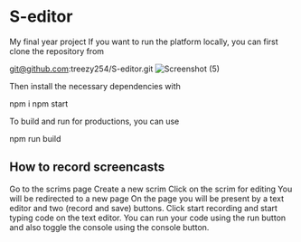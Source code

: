 # S-editor
My final year project
If you want to run the platform locally, you can first clone the repository from

git@github.com:treezy254/S-editor.git
![Screenshot (5)](https://github.com/treezy254/S-editor/assets/84716878/022c5eb1-386c-411d-8f06-647c28b1f7b9)

Then install the necessary dependencies with

npm i
npm start

To build and run for productions, you can use

npm run build

## How to record screencasts
Go to the scrims page
Create a new scrim
Click on the scrim for editing
You will be redirected to a new page
On the page you will be present by a text editor and two (record and save) buttons.
Click start recording and start typing code on the text editor.
You can run your code using the run button and also toggle the console using the console button.
